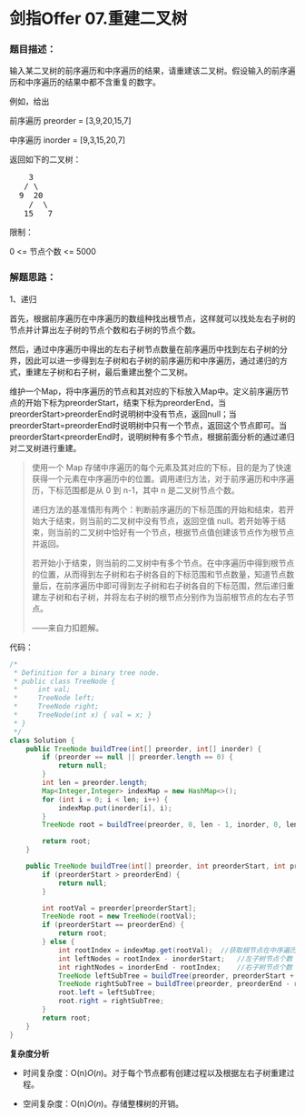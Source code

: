 # 剑指Offer 07.重建二叉树

### 题目描述：

输入某二叉树的前序遍历和中序遍历的结果，请重建该二叉树。假设输入的前序遍历和中序遍历的结果中都不含重复的数字。

例如，给出

前序遍历 preorder = [3,9,20,15,7]

中序遍历 inorder = [9,3,15,20,7]

返回如下的二叉树：

<pre>    3
   / \
  9  20
    /  \
   15   7</pre>

限制：

0 <= 节点个数 <= 5000

### 解题思路：

1、递归

首先，根据前序遍历在中序遍历的数组种找出根节点，这样就可以找处左右子树的节点并计算出左子树的节点个数和右子树的节点个数。



然后，通过中序遍历中得出的左右子树节点数量在前序遍历中找到左右子树的分界，因此可以进一步得到左子树和右子树的前序遍历和中序遍历，通过递归的方式，重建左子树和右子树，最后重建出整个二叉树。





维护一个Map，将中序遍历的节点和其对应的下标放入Map中。定义前序遍历节点的开始下标为preorderStart，结束下标为preorderEnd，当preorderStart>preorderEnd时说明树中没有节点，返回null；当preorderStart=preorderEnd时说明树中只有一个节点，返回这个节点即可。当preorderStart<preorderEnd时，说明树种有多个节点，根据前面分析的通过递归对二叉树进行重建。

> 使用一个 Map 存储中序遍历的每个元素及其对应的下标，目的是为了快速获得一个元素在中序遍历中的位置。调用递归方法，对于前序遍历和中序遍历，下标范围都是从 0 到 n-1，其中 n 是二叉树节点个数。
>
> 递归方法的基准情形有两个：判断前序遍历的下标范围的开始和结束，若开始大于结束，则当前的二叉树中没有节点，返回空值 null。若开始等于结束，则当前的二叉树中恰好有一个节点，根据节点值创建该节点作为根节点并返回。
>
> 若开始小于结束，则当前的二叉树中有多个节点。在中序遍历中得到根节点的位置，从而得到左子树和右子树各自的下标范围和节点数量，知道节点数量后，在前序遍历中即可得到左子树和右子树各自的下标范围，然后递归重建左子树和右子树，并将左右子树的根节点分别作为当前根节点的左右子节点。
>
> ——来自力扣题解。

代码：

~~~java
/*
 * Definition for a binary tree node.
 * public class TreeNode {
 *     int val;
 *     TreeNode left;
 *     TreeNode right;
 *     TreeNode(int x) { val = x; }
 * }
 */
class Solution {
    public TreeNode buildTree(int[] preorder, int[] inorder) {
        if (preorder == null || preorder.length == 0) {
            return null;
        }
        int len = preorder.length;
        Map<Integer,Integer> indexMap = new HashMap<>();
        for (int i = 0; i < len; i++) {
            indexMap.put(inorder[i], i);
        }
        TreeNode root = buildTree(preorder, 0, len - 1, inorder, 0, len - 1, indexMap);

        return root;
    }

    public TreeNode buildTree(int[] preorder, int preorderStart, int preorderEnd, int[] inorder, int inorderStart, int inorderEnd, Map<Integer,Integer> indexMap) {
        if (preorderStart > preorderEnd) {
            return null;
        }

        int rootVal = preorder[preorderStart];
        TreeNode root = new TreeNode(rootVal);
        if (preorderStart == preorderEnd) {
            return root;
        } else {
            int rootIndex = indexMap.get(rootVal);	//获取根节点在中序遍历数组中的下标
            int leftNodes = rootIndex - inorderStart;	//左子树节点个数
            int rightNodes = inorderEnd - rootIndex;	//右子树节点个数
            TreeNode leftSubTree = buildTree(preorder, preorderStart + 1, preorderStart + leftNodes, inorder, inorderStart, rootIndex - 1, indexMap);
            TreeNode rightSubTree = buildTree(preorder, preorderEnd - rightNodes + 1, preorderEnd, inorder, rootIndex + 1, inorderEnd, indexMap);
            root.left = leftSubTree;
            root.right = rightSubTree; 
        }
        return root;
    }
}
~~~

**复杂度分析**

- 时间复杂度：O(n)*O*(*n*)。对于每个节点都有创建过程以及根据左右子树重建过程。

- 空间复杂度：O(n)*O*(*n*)。存储整棵树的开销。



